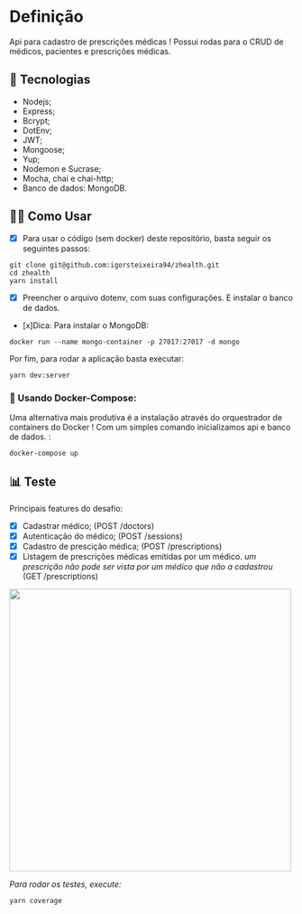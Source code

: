 # Definição

Api para cadastro de prescrições médicas ! Possui rodas para o CRUD de médicos, pacientes e prescrições médicas.



## 🚀️ Tecnologias

- Nodejs;
- Express;
- Bcrypt;
- DotEnv;
- JWT;
- Mongoose;
- Yup;
- Nodemon e Sucrase;
- Mocha, chai e chai-http;
- Banco de dados: MongoDB.



## 👨‍💻️ Como Usar

- [x] Para usar o código (sem docker) deste repositório, basta seguir os seguintes passos:

```shell
git clone git@github.com:igorsteixeira94/zhealth.git
cd zhealth
yarn install
```

- [x] Preencher o arquivo dotenv, com suas configurações. E instalar o banco de dados.

- [x]Dica: Para instalar o MongoDB:

```
docker run --name mongo-container -p 27017:27017 -d mongo
```

Por fim, para rodar a aplicação basta executar:

```
yarn dev:server
```
### 🐋️ Usando Docker-Compose:

Uma alternativa mais produtiva é a instalação através do orquestrador de containers do Docker ! Com um simples comando inicializamos api e banco de dados. :
```
docker-compose up
```



## 📊️ Teste

Principais features do desafio:

- [x] Cadastrar médico; (POST /doctors)
- [x] Autenticação do médico; (POST /sessions)
- [x] Cadastro de prescição médica; (POST /prescriptions)
- [x] Listagem de prescrições médicas emitidas por um médico. *um prescrição não pode ser vista por um médico que não a cadastrou* (GET /prescriptions)

<img src="https://user-images.githubusercontent.com/47749249/83317182-5b616d00-a201-11ea-8487-4de5c345cd35.png" height="500" width="500"/>

*Para rodar os testes, execute:*
```
yarn coverage
```
